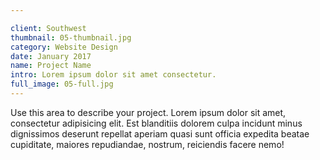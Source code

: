 ```yaml
---

client: Southwest
thumbnail: 05-thumbnail.jpg
category: Website Design
date: January 2017
name: Project Name
intro: Lorem ipsum dolor sit amet consectetur.
full_image: 05-full.jpg
---
```


Use this area to describe your project. Lorem ipsum dolor sit amet, consectetur adipisicing elit. Est blanditiis dolorem culpa incidunt minus dignissimos deserunt repellat aperiam quasi sunt officia expedita beatae cupiditate, maiores repudiandae, nostrum, reiciendis facere nemo!
